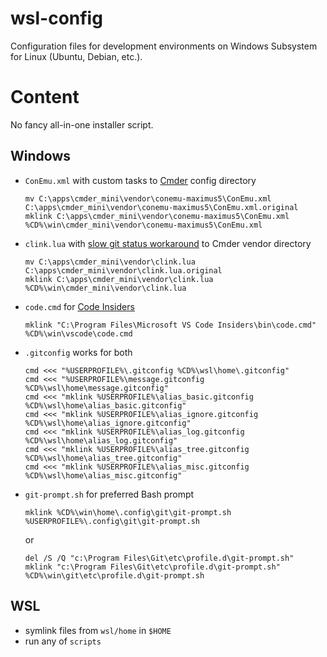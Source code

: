 # wsl-config

Configuration files for development environments on
Windows Subsystem for Linux (Ubuntu, Debian, etc.).

# Content

No fancy all-in-one installer script.

## Windows

- `ConEmu.xml` with custom tasks to [Cmder](http://cmder.net/) config directory

  ```shell
  mv C:\apps\cmder_mini\vendor\conemu-maximus5\ConEmu.xml C:\apps\cmder_mini\vendor\conemu-maximus5\ConEmu.xml.original
  mklink C:\apps\cmder_mini\vendor\conemu-maximus5\ConEmu.xml %CD%\win\cmder_mini\vendor\conemu-maximus5\ConEmu.xml
  ```

- `clink.lua` with [slow git status workaround](https://github.com/cmderdev/cmder/issues/447#issuecomment-379992066) to Cmder vendor directory
  ```shell
  mv C:\apps\cmder_mini\vendor\clink.lua C:\apps\cmder_mini\vendor\clink.lua.original
  mklink C:\apps\cmder_mini\vendor\clink.lua %CD%\win\cmder_mini\vendor\clink.lua
  ```

- `code.cmd` for [Code Insiders](https://code.visualstudio.com/insiders/)

  ```shell
  mklink "C:\Program Files\Microsoft VS Code Insiders\bin\code.cmd" %CD%\win\vscode\code.cmd
  ```

- `.gitconfig` works for both

  ```shell
  cmd <<< "%USERPROFILE%\.gitconfig %CD%\wsl\home\.gitconfig"
  cmd <<< "%USERPROFILE%\message.gitconfig %CD%\wsl\home\message.gitconfig"
  cmd <<< "mklink %USERPROFILE%\alias_basic.gitconfig %CD%\wsl\home\alias_basic.gitconfig"
  cmd <<< "mklink %USERPROFILE%\alias_ignore.gitconfig %CD%\wsl\home\alias_ignore.gitconfig"
  cmd <<< "mklink %USERPROFILE%\alias_log.gitconfig %CD%\wsl\home\alias_log.gitconfig"
  cmd <<< "mklink %USERPROFILE%\alias_tree.gitconfig %CD%\wsl\home\alias_tree.gitconfig"
  cmd <<< "mklink %USERPROFILE%\alias_misc.gitconfig %CD%\wsl\home\alias_misc.gitconfig"
  ```

- `git-prompt.sh` for preferred Bash prompt

  ```shell
  mklink %CD%\win\home\.config\git\git-prompt.sh %USERPROFILE%\.config\git\git-prompt.sh
  ```

  or

  ```shell
  del /S /Q "c:\Program Files\Git\etc\profile.d\git-prompt.sh"
  mklink "c:\Program Files\Git\etc\profile.d\git-prompt.sh" %CD%\win\git\etc\profile.d\git-prompt.sh
  ```

## WSL

- symlink files from `wsl/home` in `$HOME`
- run any of `scripts`
